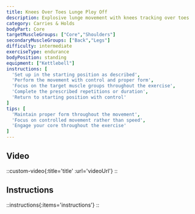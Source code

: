 ```yaml
---
title: Knees Over Toes Lunge Ploy Off
description: Explosive lunge movement with knees tracking over toes
category: Carries & Holds
bodyPart: Core
targetMuscleGroups: ["Core","Shoulders"]
secondaryMuscleGroups: ["Back","Legs"]
difficulty: intermediate
exerciseType: endurance
bodyPosition: standing
equipment: ["Kettlebell"]
instructions: [
  'Set up in the starting position as described',
  'Perform the movement with control and proper form',
  'Focus on the target muscle groups throughout the exercise',
  'Complete the prescribed repetitions or duration',
  'Return to starting position with control'
]
tips: [
  'Maintain proper form throughout the movement',
  'Focus on controlled movement rather than speed',
  'Engage your core throughout the exercise'
]
---
```


## Video

::custom-video{:title='title' :url='videoUrl'}
::

## Instructions

::instructions{:items='instructions'}
::

